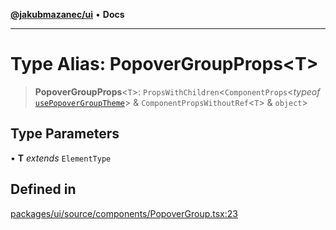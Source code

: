[**@jakubmazanec/ui**](../README.md) • **Docs**

---

# Type Alias: PopoverGroupProps\<T\>

> **PopoverGroupProps**\<`T`\>: `PropsWithChildren`\<`ComponentProps`\<_typeof_
> [`usePopoverGroupTheme`](../functions/usePopoverGroupTheme.md)\> &
> `ComponentPropsWithoutRef`\<`T`\> & `object`\>

## Type Parameters

• **T** _extends_ `ElementType`

## Defined in

[packages/ui/source/components/PopoverGroup.tsx:23](https://github.com/jakubmazanec/tools/blob/eb8c22844f0a0aa0874efeab93afc2bd96c269e6/packages/ui/source/components/PopoverGroup.tsx#L23)
